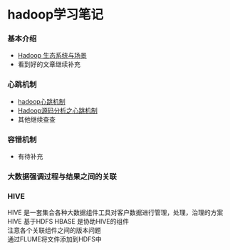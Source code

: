 # hadoop学习笔记

### 基本介绍
+ [Hadoop 生态系统与场景](https://segmentfault.com/a/1190000011110989)  
+ 看到好的文章继续补充  

### 心跳机制
+ [hadoop心跳机制](https://blog.csdn.net/lb812913059/article/details/78713523)  
+ [Hadoop源码分析之心跳机制](http://www.blogjava.net/jlins-you/archive/2012/05/31/379603.html)  
+ 其他继续查查

### 容错机制
+ 有待补充  

### 大数据强调过程与结果之间的关联  

### HIVE
HIVE 是一套集合各种大数据组件工具对客户数据进行管理，处理，治理的方案  
HIVE 基于HDFS
HBASE 是协助HIVE的组件  
注意各个关联组件之间的版本问题  
通过FLUME将文件添加到HDFS中  